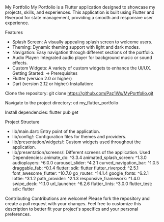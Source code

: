 My Portfolio
My Portfolio is a Flutter application designed to showcase my projects, skills, and experiences. This application is built using Flutter and Riverpod for state management, providing a smooth and responsive user experience.

Features
 - Splash Screen: A visually appealing splash screen to welcome users.
 - Theming: Dynamic theming support with light and dark modes.
 - Navigation: Easy navigation through different sections of the portfolio.
 - Audio Player: Integrated audio player for background music or sound effects.
 - Custom Widgets: A variety of custom widgets to enhance the UI/UX.
Getting Started:
 -> Prerequisites
 - Flutter (version 2.0 or higher)
 - Dart (version 2.12 or higher)
Installation:

Clone the repository:
 git clone https://github.com/Paz1Ws/MyPortfolio.git
 
Navigate to the project directory:
 cd my_flutter_portfolio
 
Install dependencies:
 flutter pub get

Project Structure

 - lib/main.dart: Entry point of the application.
 - lib/config/: Configuration files for themes and providers.
 - lib/presentation/widgets/: Custom widgets used throughout the application.
 - lib/presentation/screens/: Different screens of the application.
Used Dependencies:
  animate_do: ^3.3.4
  animated_splash_screen: ^1.3.0
  audioplayers: ^6.0.0
  carousel_slider: ^4.2.1
  curved_navigation_bar: ^1.0.5
  draggable_fab: ^0.1.4
  flutter:
    sdk: flutter
  flutter_riverpod: ^2.5.1
  font_awesome_flutter: ^10.7.0
  go_router: ^14.1.4
  google_fonts: ^6.2.1
  lottie: ^3.1.2
  path_provider: ^2.1.3
  responsive_framework: ^1.4.0
  swipe_deck: ^1.1.0
  url_launcher: ^6.2.6
  flutter_lints: ^3.0.0
  flutter_test:
    sdk: flutter
   
Contributing
Contributions are welcome! Please fork the repository and create a pull request with your changes.
Feel free to customize this description to better fit your project's specifics and your personal preferences.
